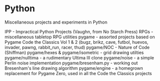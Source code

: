 # Python
Miscellaneous projects and experiments in Python

IPP - Impractical Python Projects (Vaughn, from No Starch Press)
RPGs - miscellaneous tabletop RPG utilities
pygame - assorted projects based on Pygame
  Code the Classics Vol 1 & 2 (bugz, brikz, cave, futbol, huevos, invader, pawng, rabbit_run, racer, thud)
pygame/NOC - Nature of Code (Shiffman)
pygame/hexes & pygame/isometric - grid drawing utilties
pygame/nulltima - a rudimentary Ultima III clone
pygame/noise - a simple Perlin noise implementation
pygame/bresenham.py - working out Bresenham's line drawing algorithm
pygame/engine - a homegrown replacement for Pygame Zero, used in all the Code the Classics projects
  
